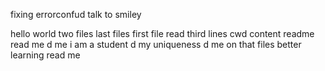 fixing errorconfud
talk to smiley

hello world
two files 
last files
first file
read third lines
cwd content
readme
read me
d me
i am a student
d my uniqueness
d me on
that files
better learning
read me
